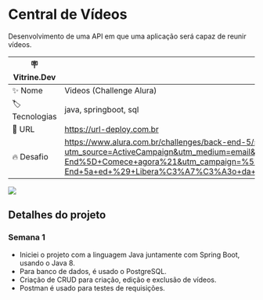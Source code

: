 # Central de Vídeos

Desenvolvimento de uma API em que uma aplicação será capaz de reunir vídeos.

| :placard: Vitrine.Dev |     |
| -------------  | --- |
| :sparkles: Nome        | Videos (Challenge Alura)
| :label: Tecnologias | java, springboot, sql
| :rocket: URL         | https://url-deploy.com.br
| :fire: Desafio     | https://www.alura.com.br/challenges/back-end-5/semana-01-implementando-api-rest?utm_source=ActiveCampaign&utm_medium=email&utm_content=%5BChallenge+Back-End%5D+Comece+agora%21&utm_campaign=%5BCHALLANGE%5D+%28Back-End+5a+ed+%29+Libera%C3%A7%C3%A3o+da+aula+01++%2B+convite+live+dive+coding&vgo_ee=nZ07SrxvfScETrK%2FmgvkcE87ds4XICbVrvV4Rb2%2FVOg%3D

<!-- Inserir imagem com a #vitrinedev ao final do link -->
![](https://4.bp.blogspot.com/-ou-a_Aa1t7A/W6IhNc3Q0gI/AAAAAAAAD6Y/pwh44arKiuM_NBqB1H7Pz4-7QhUxAgZkACLcBGAs/s1600/spring-boot-logo.png#vitrinedev)

## Detalhes do projeto
### Semana 1
* Iniciei o projeto com a linguagem Java juntamente com Spring Boot, usando o Java 8.
* Para banco de dados, é usado o PostgreSQL.
* Criação de CRUD para criação, edição e exclusão de vídeos.
* Postman é usado para testes de requisições.
